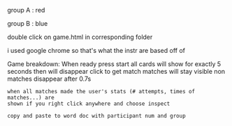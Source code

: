 group A : red

group B : blue

double click on game.html in corresponding folder

i used google chrome so that's what the instr are based off of

Game breakdown:
	When ready press start
	all cards will show for exactly 5 seconds then will disappear
	click to get match
	matches will stay visible
	non matches disappear after 0.7s
	
	when all matches made the user's stats (# attempts, times of matches...) are
	shown if you right click anywhere and choose inspect
	
	copy and paste to word doc with participant num and group